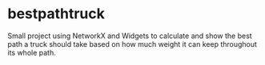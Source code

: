 # bestpathtruck
Small project using NetworkX and Widgets to calculate and show the best path a truck should take based on how much weight it can keep throughout its whole path.
